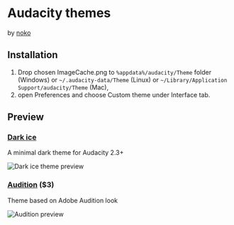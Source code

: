 # Audacity themes
by [noko](https://gumroad.com/noko)

## Installation
1. Drop chosen ImageCache.png to `%appdata%/audacity/Theme` folder (Windows) or `~/.audacity-data/Theme` (Linux) or `~/Library/Application Support/audacity/Theme` (Mac),
1. open Preferences and choose Custom theme under Interface tab.

## Preview
### [Dark ice](https://github.com/TheRockyDoo/audacity-themes/tree/master/dark-ice)
A minimal dark theme for Audacity 2.3+

![Dark ice theme preview](https://raw.githubusercontent.com/TheRockyDoo/audacity-themes/master/previews/dark_ice.png)

### [Audition](http://gum.co/audacityaudition) ($3)
Theme based on Adobe Audition look

![Audition preview](https://raw.githubusercontent.com/TheRockyDoo/audacity-themes/master/previews/audition.png)

